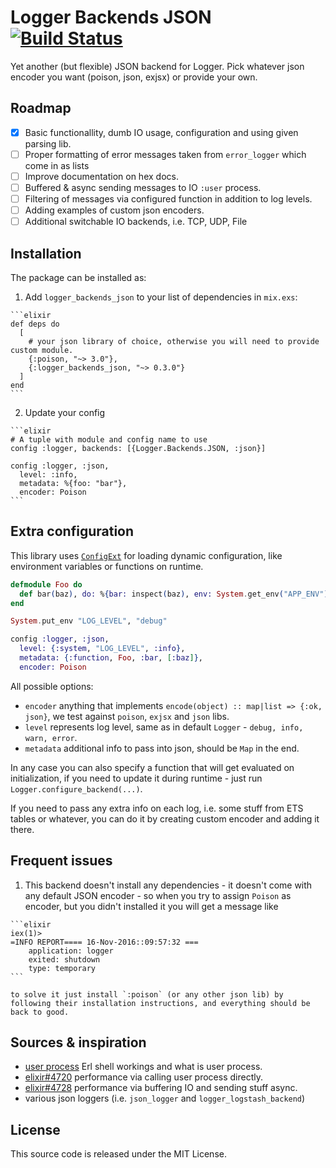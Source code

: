 # Logger Backends JSON [![Build Status](https://travis-ci.org/driv3r/logger_backends_json.svg?branch=master)](https://travis-ci.org/driv3r/logger_backends_json)

Yet another (but flexible) JSON backend for Logger. Pick whatever json encoder you want (poison, json, exjsx) or provide your own.

## Roadmap

- [x] Basic functionallity, dumb IO usage, configuration and using given parsing lib.
- [ ] Proper formatting of error messages taken from `error_logger` which come in as lists
- [ ] Improve documentation on hex docs.
- [ ] Buffered & async sending messages to IO `:user` process.
- [ ] Filtering of messages via configured function in addition to log levels.
- [ ] Adding examples of custom json encoders.
- [ ] Additional switchable IO backends, i.e. TCP, UDP, File

## Installation

The package can be installed as:

  1. Add `logger_backends_json` to your list of dependencies in `mix.exs`:

    ```elixir
    def deps do
      [
        # your json library of choice, otherwise you will need to provide custom module.
        {:poison, "~> 3.0"},
        {:logger_backends_json, "~> 0.3.0"}
      ]
    end
    ```

  2. Update your config

    ```elixir
    # A tuple with module and config name to use
    config :logger, backends: [{Logger.Backends.JSON, :json}]

    config :logger, :json,
      level: :info,
      metadata: %{foo: "bar"},
      encoder: Poison
    ```

## Extra configuration

This library uses [`ConfigExt`](https://github.com/driv3r/config_ext) for loading dynamic configuration, like environment variables or functions on runtime.

```elixir
defmodule Foo do
  def bar(baz), do: %{bar: inspect(baz), env: System.get_env("APP_ENV")}
end

System.put_env "LOG_LEVEL", "debug"

config :logger, :json,
  level: {:system, "LOG_LEVEL", :info},
  metadata: {:function, Foo, :bar, [:baz]},
  encoder: Poison
```

All possible options:

- `encoder` anything that implements `encode(object) :: map|list => {:ok, json}`, we test against `poison`, `exjsx` and `json` libs.
- `level` represents log level, same as in default `Logger` - `debug, info, warn, error`.
- `metadata` additional info to pass into json, should be `Map` in the end.

In any case you can also specify a function that will get evaluated on initialization, if you need to update it during runtime - just run `Logger.configure_backend(...)`.

If you need to pass any extra info on each log, i.e. some stuff from ETS tables or whatever, you can do it by creating custom encoder and adding it there.

## Frequent issues

  1. This backend doesn't install any dependencies - it doesn't come with any default JSON encoder - so when you try to assign `Poison` as encoder, but you didn't installed it you will get a message like

    ```elixir
    iex(1)>
    =INFO REPORT==== 16-Nov-2016::09:57:32 ===
        application: logger
        exited: shutdown
        type: temporary
    ```

    to solve it just install `:poison` (or any other json lib) by following their installation instructions, and everything should be back to good.

## Sources & inspiration

- [user process](http://ferd.ca/repl-a-bit-more-and-less-than-that.html) Erl shell workings and what is user process.
- [elixir#4720](https://github.com/elixir-lang/elixir/pull/4720) performance via calling user process directly.
- [elixir#4728](https://github.com/elixir-lang/elixir/pull/4728) performance via buffering IO and sending stuff async.
- various json loggers (i.e. `json_logger` and `logger_logstash_backend`)

## License

This source code is released under the MIT License.
